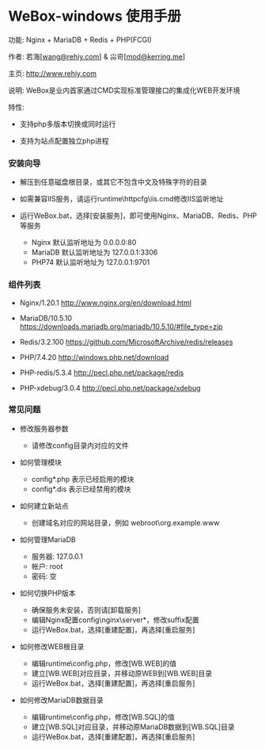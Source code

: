 # WeBox-windows 使用手册

功能: Nginx + MariaDB + Redis + PHP(FCGI)

作者: 若海[wang@rehiy.com] & 尛岢[mod@kerring.me]

主页: http://www.rehiy.com

说明: WeBox是业内首家通过CMD实现标准管理接口的集成化WEB开发环境

特性:

 - 支持php多版本切换或同时运行

 - 支持为站点配置独立php进程

### 安装向导

- 解压到任意磁盘根目录，或其它不包含中文及特殊字符的目录

- 如需兼容IIS服务，请运行runtime\httpcfg\iis.cmd修改IIS监听地址

- 运行WeBox.bat，选择[安装服务]，即可使用Nginx、MariaDB、Redis、PHP等服务

  - Nginx   默认监听地址为 0.0.0.0:80
  - MariaDB 默认监听地址为 127.0.0.1:3306
  - PHP74   默认监听地址为 127.0.0.1:9701

### 组件列表

- Nginx/1.20.1                http://www.nginx.org/en/download.html

- MariaDB/10.5.10             https://downloads.mariadb.org/mariadb/10.5.10/#file_type=zip

- Redis/3.2.100               https://github.com/MicrosoftArchive/redis/releases

- PHP/7.4.20                  http://windows.php.net/download

- PHP-redis/5.3.4             http://pecl.php.net/package/redis
- PHP-xdebug/3.0.4            http://pecl.php.net/package/xdebug

### 常见问题

- 修改服务器参数
  - 请修改config目录内对应的文件

- 如何管理模块
  - config\*.php 表示已经启用的模块
  - config\*.dis 表示已经禁用的模块

- 如何建立新站点
  - 创建域名对应的网站目录，例如 webroot\org.example.www

- 如何管理MariaDB
  - 服务器: 127.0.0.1
  - 帐户: root
  - 密码: 空

- 如何切换PHP版本
  - 确保服务未安装，否则请[卸载服务]
  - 编辑Nginx配置config\nginx\server\*，修改suffix配置
  - 运行WeBox.bat，选择[重建配置]，再选择[重启服务]

- 如何修改WEB根目录
  - 编辑runtime\config.php，修改[WB.WEB]的值
  - 建立[WB.WEB]对应目录，并移动原WEB到[WB.WEB]目录
  - 运行WeBox.bat，选择[重建配置]，再选择[重启服务]

- 如何修改MariaDB数据目录
  - 编辑runtime\config.php，修改[WB.SQL]的值
  - 建立[WB.SQL]对应目录，并移动原MariaDB数据到[WB.SQL]目录
  - 运行WeBox.bat，选择[重建配置]，再选择[重启服务]
